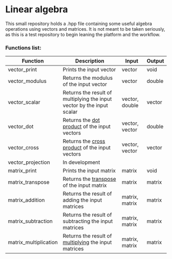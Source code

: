 # Linear algebra
This small repository holds a .hpp file containing some useful algebra operations using vectors and matrices. 
It is not meant to be taken seriously, as this is a test repository to begin leaning the platform and the workflow.

### Functions list:
| Function              | Description                                                            | Input          | Output |
|-----------------------|------------------------------------------------------------------------|----------------|--------|
| vector_print          | Prints the input vector                                                | vector         | void   |
| vector_modulus        | Returns the modulus of the input vector                                | vector         | double |
| vector_scalar         | Returns the result of multiplying the input vector by the input scalar | vector, double | vector |
| vector_dot            | Returns the [dot product](https://en.wikipedia.org/wiki/Dot_product) of the input vectors | vector, vector | double |
| vector_cross          | Returns the [cross product](https://en.wikipedia.org/wiki/Cross_product) of the input vectors | vector, vector | vector |
| vector_projection     | In development                                                         |                |        |
| matrix_print          | Prints the input matrix                                                | matrix         | void   |
| matrix_transpose      | Returns the [transpose](https://en.wikipedia.org/wiki/Transpose) of the input matrix | matrix | matrix |
| matrix_addition       | Returns the result of adding the input matrices                        | matrix, matrix | matrix |
| matrix_subtraction    | Returns the result of subtracting the input matrices                   | matrix, matrix | matrix |
| matrix_multiplication | Returns the result of [multiplying](https://en.wikipedia.org/wiki/Matrix_multiplication) the input matrices | matrix, matrix | matrix |
